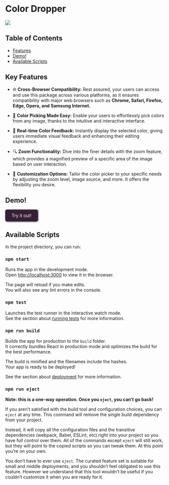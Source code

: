 # Color Dropper

![](demo.gif)

## Table of Contents

- [Features](#key-features)
- [Demo!](#demo)
- [Available Scripts](#available-scripts)

## Key Features

- 🌐 **Cross-Browser Compatibility:** Rest assured, your users can access and use this package across various platforms, as it ensures compatibility with major web browsers such as **Chrome, Safari, Firefox, Edge, Opera, and Samsung Internet.**

- 🌈 **Color Picking Made Easy:** Enable your users to effortlessly pick colors from any image, thanks to the intuitive and interactive interface.

- 🎨 **Real-time Color Feedback:** Instantly display the selected color, giving users immediate visual feedback and enhancing their editing experience.

- 🔍 **Zoom Functionality:** Dive into the finer details with the zoom feature, which provides a magnified preview of a specific area of the image based on user interaction.

- 🎨 **Customization Options:** Tailor the color picker to your specific needs by adjusting the zoom level, image source, and more. It offers the flexibility you desire.

## Demo!

<a
href="https://vvardges.github.io/picsart-color-dropper/"
target="_blank"
rel="noopener noreferrer"
style="display: inline-block; padding: 10px 20px; border-radius: 5px; background-color: #362035; box-shadow: 1px 1px 4px #000; color: white; text-decoration: none;">
Try it out!
</a>

## Available Scripts

In the project directory, you can run:

### `npm start`

Runs the app in the development mode.\
Open [http://localhost:3000](http://localhost:3000) to view it in the browser.

The page will reload if you make edits.\
You will also see any lint errors in the console.

### `npm test`

Launches the test runner in the interactive watch mode.\
See the section about [running tests](https://facebook.github.io/create-react-app/docs/running-tests) for more information.

### `npm run build`

Builds the app for production to the `build` folder.\
It correctly bundles React in production mode and optimizes the build for the best performance.

The build is minified and the filenames include the hashes.\
Your app is ready to be deployed!

See the section about [deployment](https://facebook.github.io/create-react-app/docs/deployment) for more information.

### `npm run eject`

**Note: this is a one-way operation. Once you `eject`, you can’t go back!**

If you aren’t satisfied with the build tool and configuration choices, you can `eject` at any time. This command will remove the single build dependency from your project.

Instead, it will copy all the configuration files and the transitive dependencies (webpack, Babel, ESLint, etc) right into your project so you have full control over them. All of the commands except `eject` will still work, but they will point to the copied scripts so you can tweak them. At this point you’re on your own.

You don’t have to ever use `eject`. The curated feature set is suitable for small and middle deployments, and you shouldn’t feel obligated to use this feature. However we understand that this tool wouldn’t be useful if you couldn’t customize it when you are ready for it.
